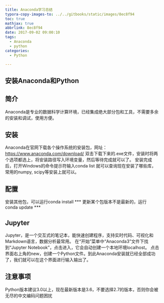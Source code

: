 ```yaml
---
title: Anaconda学习总结
typora-copy-images-to: ../../gitbooks/static/images/8ec8f94
toc: true
mathjax: true
abbrlink: 8ec8f94
date: 2017-09-02 09:00:10
tags:
  - Anaconda
  - python
categories:
  - Python

---
```


## 安装Anaconda和Python

## 简介	
Anaconda是专业的数据科学计算环境，已经集成绝大部分包和工具，不需要多余的安装和调试，使用方便。

## 安装
Anaconda在官网下载各个操作系统的安装包，网址：https://www.anaconda.com/download/
双击下载下来的.exe文件，安装时将两个选项都选上，将安装路径写入环境变量，然后等待完成就可以了。
安装完成后，打开Windows的命令提示符输入conda list 就可以查询现在安装了哪些库，常用的numpy, scipy等安装上就可以。

## 配置 
安装其他包，可以运行conda install ***
更新某个包版本不是最新的，运行 conda update ***

## Jupyter
Jupyter，是一个交互式的笔记本，能快速创建程序，支持实时代码、可视化和Markdown语言，数据分析最常用。
在“开始”菜单中“Anaconda3”文件下找到“Jupyter Notebook”，点击进入，它会自动创建一个本地环境localhost。
点击界面右上角的new，创建一个Python文件。到此Anaconda安装就已经全部成功了，我们就可以在这个界面进行输入输出了。

## 注意事项
Python版本建议3.0以上，现在最新版本是3.6，不要选择2.7的版本，否则你会被无尽的中文编码问题困扰